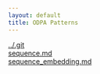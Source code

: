 ```yaml
---
layout: default
title: ODPA Patterns
---
```

  
[../.git](../.git)  
[sequence.md](../.gitAction/has_consequence)  
[sequence_embedding.md](../Xsd/sequence_embedding)  
